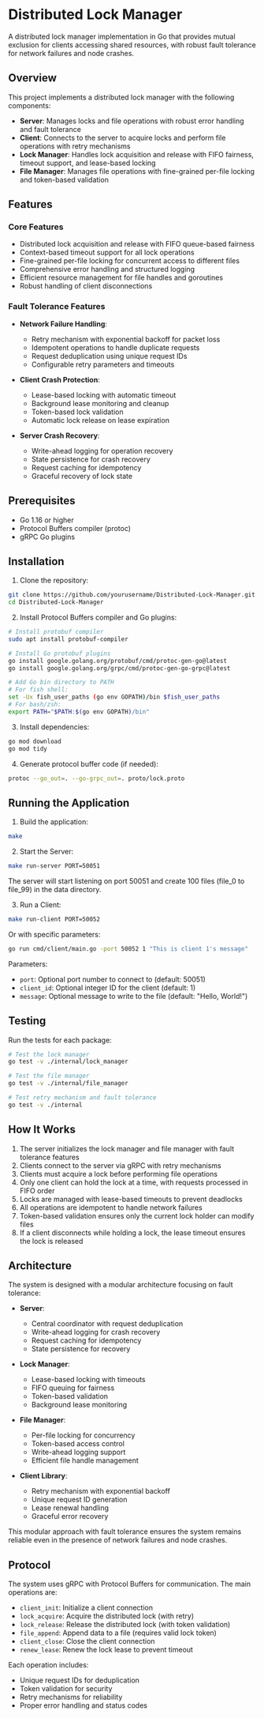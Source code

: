 # Distributed Lock Manager

A distributed lock manager implementation in Go that provides mutual exclusion for clients accessing shared resources, with robust fault tolerance for network failures and node crashes.

## Overview

This project implements a distributed lock manager with the following components:
- **Server**: Manages locks and file operations with robust error handling and fault tolerance
- **Client**: Connects to the server to acquire locks and perform file operations with retry mechanisms
- **Lock Manager**: Handles lock acquisition and release with FIFO fairness, timeout support, and lease-based locking
- **File Manager**: Manages file operations with fine-grained per-file locking and token-based validation

## Features

### Core Features
- Distributed lock acquisition and release with FIFO queue-based fairness
- Context-based timeout support for all lock operations
- Fine-grained per-file locking for concurrent access to different files
- Comprehensive error handling and structured logging
- Efficient resource management for file handles and goroutines
- Robust handling of client disconnections

### Fault Tolerance Features
- **Network Failure Handling**:
  - Retry mechanism with exponential backoff for packet loss
  - Idempotent operations to handle duplicate requests
  - Request deduplication using unique request IDs
  - Configurable retry parameters and timeouts

- **Client Crash Protection**:
  - Lease-based locking with automatic timeout
  - Background lease monitoring and cleanup
  - Token-based lock validation
  - Automatic lock release on lease expiration

- **Server Crash Recovery**:
  - Write-ahead logging for operation recovery
  - State persistence for crash recovery
  - Request caching for idempotency
  - Graceful recovery of lock state

## Prerequisites

- Go 1.16 or higher
- Protocol Buffers compiler (protoc)
- gRPC Go plugins

## Installation

1. Clone the repository:
```bash
git clone https://github.com/yourusername/Distributed-Lock-Manager.git
cd Distributed-Lock-Manager
```

2. Install Protocol Buffers compiler and Go plugins:
```bash
# Install protobuf compiler
sudo apt install protobuf-compiler

# Install Go protobuf plugins
go install google.golang.org/protobuf/cmd/protoc-gen-go@latest
go install google.golang.org/grpc/cmd/protoc-gen-go-grpc@latest

# Add Go bin directory to PATH
# For fish shell:
set -Ux fish_user_paths (go env GOPATH)/bin $fish_user_paths
# For bash/zsh:
export PATH="$PATH:$(go env GOPATH)/bin"
```

3. Install dependencies:
```bash
go mod download
go mod tidy
```

4. Generate protocol buffer code (if needed):
```bash
protoc --go_out=. --go-grpc_out=. proto/lock.proto
```

## Running the Application

1. Build the application:
```bash
make
```

2. Start the Server:
```bash
make run-server PORT=50051
```
The server will start listening on port 50051 and create 100 files (file_0 to file_99) in the data directory.

3. Run a Client:
```bash
make run-client PORT=50052
```

Or with specific parameters:
```bash
go run cmd/client/main.go -port 50052 1 "This is client 1's message"
```

Parameters:
- `port`: Optional port number to connect to (default: 50051)
- `client_id`: Optional integer ID for the client (default: 1)
- `message`: Optional message to write to the file (default: "Hello, World!")

## Testing

Run the tests for each package:
```bash
# Test the lock manager
go test -v ./internal/lock_manager

# Test the file manager
go test -v ./internal/file_manager

# Test retry mechanism and fault tolerance
go test -v ./internal
```

## How It Works

1. The server initializes the lock manager and file manager with fault tolerance features
2. Clients connect to the server via gRPC with retry mechanisms
3. Clients must acquire a lock before performing file operations
4. Only one client can hold the lock at a time, with requests processed in FIFO order
5. Locks are managed with lease-based timeouts to prevent deadlocks
6. All operations are idempotent to handle network failures
7. Token-based validation ensures only the current lock holder can modify files
8. If a client disconnects while holding a lock, the lease timeout ensures the lock is released

## Architecture

The system is designed with a modular architecture focusing on fault tolerance:

- **Server**: 
  - Central coordinator with request deduplication
  - Write-ahead logging for crash recovery
  - Request caching for idempotency
  - State persistence for recovery

- **Lock Manager**: 
  - Lease-based locking with timeouts
  - FIFO queuing for fairness
  - Token-based validation
  - Background lease monitoring

- **File Manager**: 
  - Per-file locking for concurrency
  - Token-based access control
  - Write-ahead logging support
  - Efficient file handle management

- **Client Library**:
  - Retry mechanism with exponential backoff
  - Unique request ID generation
  - Lease renewal handling
  - Graceful error recovery

This modular approach with fault tolerance ensures the system remains reliable even in the presence of network failures and node crashes.

## Protocol

The system uses gRPC with Protocol Buffers for communication. The main operations are:
- `client_init`: Initialize a client connection
- `lock_acquire`: Acquire the distributed lock (with retry)
- `lock_release`: Release the distributed lock (with token validation)
- `file_append`: Append data to a file (requires valid lock token)
- `client_close`: Close the client connection
- `renew_lease`: Renew the lock lease to prevent timeout

Each operation includes:
- Unique request IDs for deduplication
- Token validation for security
- Retry mechanisms for reliability
- Proper error handling and status codes
